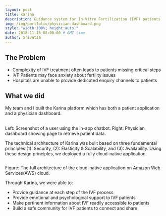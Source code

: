 ```yaml
---
layout: post
title: Karina
description: Guidance system for In-Vitro Fertilization (IVF) patients
img: /img/portfolio/physician-dashboard.png
style: "width:100%; height:auto;"
date: 2018-11-15 08:00:00 # GMT time
author: Srivatsa
---
```


<h2>The Problem</h2>
<ul>
<li>Complexity of IVF treatment often leads to patients missing critical steps</li>
<li>IVF Patients may face anxiety about fertility issues</li>
<li>Hospitals are unable to provide dedicated enquiry channels to patients</li>
</ul>

<h2>What we did</h2>

My team and I built the Karina platform which has both a patient application and
a physician dashboard.

<div class="img_row">
    <img class="col one" src="{{ site.baseurl }}/img/portfolio/patient-chatbot.jpg" alt="" title="patient-chatbot"/>
    <img class="col two" src="{{ site.baseurl }}/img/portfolio/physician-dashboard.png" alt="" title="physician-dashboard"/>
</div>
<div class="col three caption">
    Left: Screenshot of a user using the in-app chatbot. Right: Physician dashboard showing page to retrieve patient data.
</div>

The technical architecture of Karina was built based on three fundamental
principles (1): Security, (2): Elasticity & Scalability, and (3): Availability.
Using these design principles, we deployed a fully cloud-native application.

<img class="center" src="{{ site.baseurl }}/img/portfolio/karina-cloud-infrastructure.png" alt=""
title="karina-aws"/>
<div class="col three caption">
    Figure: The full architecture of the cloud-native application on Amazon Web Services(AWS) cloud.
</div>

Through Karina, we were able to:
<ul>
<li>Provide guidance at each step of the IVF process</li>
<li>Provide emotional and psychological support to IVF patients</li>
<li>Make pertinent information about IVF readily accessible to patients</li>
<li>Build a safe community for IVF patients to connect and share</li>
</ul>


